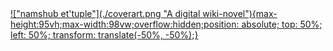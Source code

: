 

<a href="namshubettuple/index.md">
!["namshub et'tuple"](./coverart.png "A digital wiki-novel"){max-height:95vh;max-width:98vw;overflow:hidden;position: absolute; top: 50%; left: 50%; transform: translate(-50%, -50%);}
</a>
